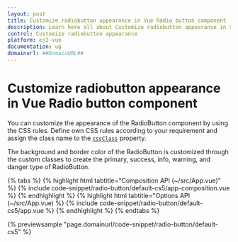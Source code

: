 ```yaml
---
layout: post
title: Customize radiobutton appearance in Vue Radio button component | Syncfusion
description: Learn here all about Customize radiobutton appearance in Syncfusion Vue Radio button component of Syncfusion Essential JS 2 and more.
control: Customize radiobutton appearance 
platform: ej2-vue
documentation: ug
domainurl: ##DomainURL##
---
```


# Customize radiobutton appearance in Vue Radio button component

You can customize the appearance of the RadioButton component by using the CSS rules. Define own CSS rules according to your requirement and assign the class name to the [`cssClass`](https://ej2.syncfusion.com/vue/documentation/api/radio-button/#cssclass) property.

The background and border color of the RadioButton is customized through the custom classes to create the primary, success, info, warning, and danger type of RadioButton.

{% tabs %}
{% highlight html tabtitle="Composition API (~/src/App.vue)" %}
{% include code-snippet/radio-button/default-cs5/app-composition.vue %}
{% endhighlight %}
{% highlight html tabtitle="Options API (~/src/App.vue) %}
{% include code-snippet/radio-button/default-cs5/app.vue %}
{% endhighlight %}
{% endtabs %}
        
{% previewsample "page.domainurl/code-snippet/radio-button/default-cs5" %}
